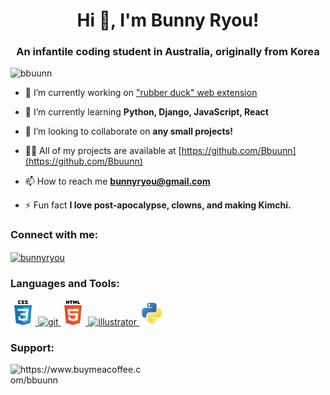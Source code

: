<h1 align="center">Hi 👋, I'm Bunny Ryou!</h1>
<h3 align="center">An infantile coding student in Australia, originally from Korea</h3>

<p align="left"> <img src="https://komarev.com/ghpvc/?username=bbuunn&label=Profile%20views&color=0e75b6&style=flat" alt="bbuunn" /> </p>


- 🔭 I’m currently working on ["rubber duck" web extension](https://github.com/cattrn/rubber-duck)

- 🌱 I’m currently learning **Python, Django, JavaScript, React**

- 👯 I’m looking to collaborate on **any small projects!**

- 👨‍💻 All of my projects are available at [https://github.com/Bbuunn](https://github.com/Bbuunn)

- 📫 How to reach me **bunnyryou@gmail.com**

- ⚡ Fun fact **I love post-apocalypse, clowns, and making Kimchi.**

<h3 align="left">Connect with me:</h3>
<p align="left">
<a href="https://linkedin.com/in/bunnyryou" target="blank"><img align="center" src="https://raw.githubusercontent.com/rahuldkjain/github-profile-readme-generator/master/src/images/icons/Social/linked-in-alt.svg" alt="bunnyryou" height="30" width="40" /></a>
</p>

<h3 align="left">Languages and Tools:</h3>
<p align="left"> <a href="https://www.w3schools.com/css/" target="_blank" rel="noreferrer"> <img src="https://raw.githubusercontent.com/devicons/devicon/master/icons/css3/css3-original-wordmark.svg" alt="css3" width="40" height="40"/> </a> <a href="https://git-scm.com/" target="_blank" rel="noreferrer"> <img src="https://www.vectorlogo.zone/logos/git-scm/git-scm-icon.svg" alt="git" width="40" height="40"/> </a> <a href="https://www.w3.org/html/" target="_blank" rel="noreferrer"> <img src="https://raw.githubusercontent.com/devicons/devicon/master/icons/html5/html5-original-wordmark.svg" alt="html5" width="40" height="40"/> </a> <a href="https://www.adobe.com/in/products/illustrator.html" target="_blank" rel="noreferrer"> <img src="https://www.vectorlogo.zone/logos/adobe_illustrator/adobe_illustrator-icon.svg" alt="illustrator" width="40" height="40"/> </a> <a href="https://www.python.org" target="_blank" rel="noreferrer"> <img src="https://raw.githubusercontent.com/devicons/devicon/master/icons/python/python-original.svg" alt="python" width="40" height="40"/> </a> </p>

<h3 align="left">Support:</h3>
<p><a href="https://www.buymeacoffee.com/https://www.buymeacoffee.com/bbuunn"> <img align="left" src="https://cdn.buymeacoffee.com/buttons/v2/default-yellow.png" height="50" width="210" alt="https://www.buymeacoffee.com/bbuunn" /></a></p><br><br>
